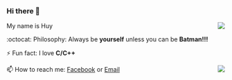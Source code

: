 ### Hi there 👋
<a href="#">
  <img align="right" src="https://github-readme-stats.vercel.app/api?username=nhathuy13598&show_icons=true&hide=issues&theme=dark&count_private=true">
</a>

My name is Huy

:octocat:
Philosophy: Always be **yourself** unless you can be **Batman!!!**

⚡ Fun fact: I love **C/C++**

📫 How to reach me: [Facebook](https://www.facebook.com/roschard.i.am/) or [Email](mailto:nhathuy13598@gmail.com)
<a href="#">
  <img align="right" src="https://github-readme-stats.vercel.app/api/top-langs/?username=nhathuy13598&hide=html&layout=compact&theme=dark">
</a>
